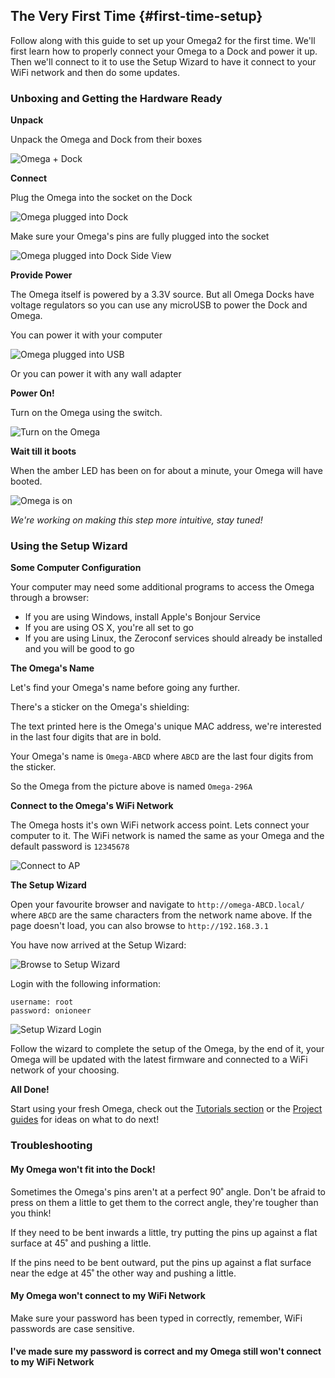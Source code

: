## The Very First Time {#first-time-setup}

Follow along with this guide to set up your Omega2 for the first time. We'll first learn how to properly connect your Omega to a Dock and power it up. Then we'll connect to it to use the Setup Wizard to have it connect to your WiFi network and then do some updates.

<!-- Second sentence above is awkward -->
<!-- LAZAR: include case where there is no dock -->


<!-- Prepare the Hardware -->

### Unboxing and Getting the Hardware Ready

**Unpack**

Unpack the Omega and Dock from their boxes

![Omega + Dock](https://github.com/OnionIoT/Onion-Docs/tree/master/Omega2/Documentation/Get-Started/img/unbox-1-omega-with-dock.jpg?raw=true "Omega + Dock")

**Connect**

Plug the Omega into the socket on the Dock

![Omega plugged into Dock](https://github.com/OnionIoT/Onion-Docs/tree/master/Omega2/Documentation/Get-Started/img/unbox-2-omega-on-dock.jpg?raw=true "Omega Plugged into Dock")

Make sure your Omega's pins are fully plugged into the socket

![Omega plugged into Dock Side View](https://github.com/OnionIoT/Onion-Docs/tree/master/Omega2/Documentation/Get-Started/img/unbox-3-omega-on-dock-side.jpg?raw=true)

**Provide Power**

The Omega itself is powered by a 3.3V source. But all Omega Docks have voltage regulators so you can use any microUSB to power the Dock and Omega.

<!-- ADD THIS: Plug a microUSB into your Omega -->
<!-- ADD PHOTO -->

You can power it with your computer

![Omega plugged into USB](https://github.com/OnionIoT/Onion-Docs/tree/master/Omega2/Documentation/Get-Started/img/unbox-4-omega-provide-power.jpg?raw=true "Omega plugged into USB")

Or you can power it with any wall adapter

<!-- include image of wall adapter -->

**Power On!**

Turn on the Omega using the switch.

![Turn on the Omega](https://github.com/OnionIoT/Onion-Docs/tree/master/Omega2/Documentation/Get-Started/img/unbox-5-omega-switched-on.jpg?raw=true "Turn on the Omega")

**Wait till it boots**

When the amber LED has been on for about a minute, your Omega will have booted.

![Omega is on](https://github.com/OnionIoT/Onion-Docs/tree/master/Omega2/Documentation/Get-Started/img/unbox-6-omega-led-detail.jpg?raw=true "Omega is on")

*We're working on making this step more intuitive, stay tuned!*

<!-- LAZAR: need to fix Omega LED in the firmware, when fixed, make sure to give time estimate for how long boot takes -->


<!-- GUI SETUP -->

### Using the Setup Wizard

**Some Computer Configuration**

Your computer may need some additional programs to access the Omega through a browser:
* If you are using Windows, install Apple's Bonjour Service
* If you are using OS X, you're all set to go
* If you are using Linux, the Zeroconf services should already be installed and you will be good to go

**The Omega's Name**

Let's find your Omega's name before going any further.

There's a sticker on the Omega's shielding:

<!-- Need image of production omega here -->

The text printed here is the Omega's unique MAC address, we're interested in the last four digits that are in bold.

Your Omega's name is `Omega-ABCD` where `ABCD` are the last four digits from the sticker.

So the Omega from the picture above is named `Omega-296A`


**Connect to the Omega's WiFi Network**

The Omega hosts it's own WiFi network access point. Lets connect your computer to it. The WiFi network is named the same as your Omega and the default password is `12345678`

![Connect to AP](https://github.com/OnionIoT/Onion-Docs/tree/master/Omega2/Documentation/Get-Started/img/setup-1-connect-to-wifi.png "Connect to AP")


**The Setup Wizard**

Open your favourite browser and navigate to `http://omega-ABCD.local/` where `ABCD` are the same characters from the network name above. If the page doesn't load, you can also browse to `http://192.168.3.1`

You have now arrived at the Setup Wizard:

![Browse to Setup Wizard](https://github.com/OnionIoT/Onion-Docs/tree/master/Omega2/Documentation/Get-Started/img/setup-2-wizard-start.png "Browse to Setup Wizard")

Login with the following information:
```
username: root
password: onioneer
```

![Setup Wizard Login](https://github.com/OnionIoT/Onion-Docs/tree/master/Omega2/Documentation/Get-Started/img/setup-3-wizard-login.png "Browse to Setup Wizard")

Follow the wizard to complete the setup of the Omega, by the end of it, your Omega will be updated with the latest firmware and connected to a WiFi network of your choosing.

**All Done!**

Start using your fresh Omega, check out the [Tutorials section](./Tutorials/Contents) or the [Project guides](./Projects/Contents) for ideas on what to do next!

<!-- TODO: fix the links above when the content is available -->


### Troubleshooting

#### My Omega won't fit into the Dock!

Sometimes the Omega's pins aren't at a perfect 90˚ angle. Don't be afraid to press on them a little to get them to the correct angle, they're tougher than you think!

If they need to be bent inwards a little, try putting the pins up against a flat surface at 45˚ and pushing a little.

<!-- IMAGE OF THIS ACTION -->

If the pins need to be bent outward, put the pins up against a flat surface near the edge at 45˚ the other way and pushing a little.

<!-- IMAGE OF THIS ACTION -->

#### My Omega won't connect to my WiFi Network

Make sure your password has been typed in correctly, remember, WiFi passwords are case sensitive.

#### I've made sure my password is correct and my Omega still won't connect to my WiFi Network

<!-- explanation regarding Omega's IP address -->
